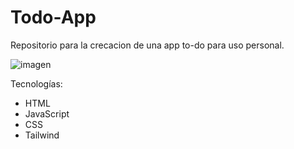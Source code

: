 # Todo-App
Repositorio para la crecacion de una app to-do para uso personal.

![imagen](https://github.com/Achellx/achellx.github.io/assets/64869366/16ad891f-2dd5-4f86-9c1c-e6d622db7629)

Tecnologías:
* HTML 
* JavaScript 
* CSS
* Tailwind

